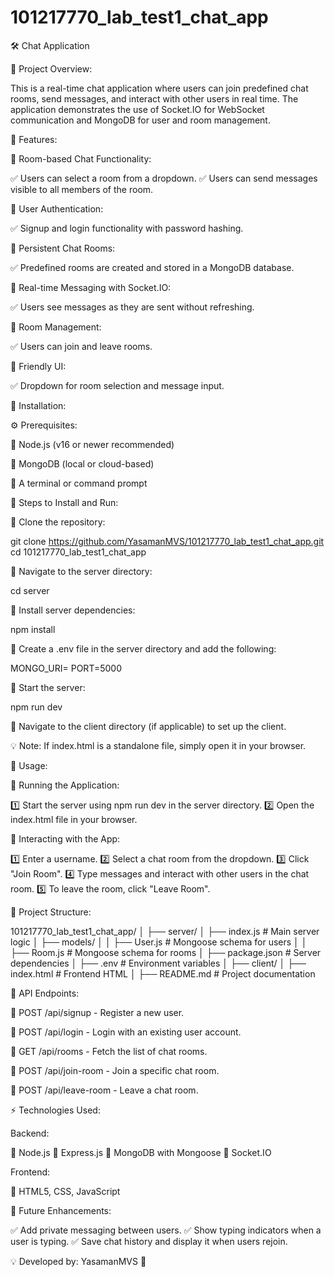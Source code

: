 # 101217770_lab_test1_chat_app



🛠️ Chat Application

🔹 Project Overview:

This is a real-time chat application where users can join predefined chat rooms, send messages, and interact with other users in real time. The application demonstrates the use of Socket.IO for WebSocket communication and MongoDB for user and room management.

🚀 Features:

🔹 Room-based Chat Functionality:

✅ Users can select a room from a dropdown.
✅ Users can send messages visible to all members of the room.

🔹 User Authentication:

✅ Signup and login functionality with password hashing.

🔹 Persistent Chat Rooms:

✅ Predefined rooms are created and stored in a MongoDB database.

🔹 Real-time Messaging with Socket.IO:

✅ Users see messages as they are sent without refreshing.

🔹 Room Management:

✅ Users can join and leave rooms.

🔹 Friendly UI:

✅ Dropdown for room selection and message input.

🔧 Installation:

⚙ Prerequisites:

🔹 Node.js (v16 or newer recommended)

🔹 MongoDB (local or cloud-based)

🔹 A terminal or command prompt

📝 Steps to Install and Run:

🔹 Clone the repository:

git clone https://github.com/YasamanMVS/101217770_lab_test1_chat_app.git
cd 101217770_lab_test1_chat_app

🔹 Navigate to the server directory:

cd server

🔹 Install server dependencies:

npm install

🔹 Create a .env file in the server directory and add the following:

MONGO_URI=<your-mongodb-connection-string>
PORT=5000

🔹 Start the server:

npm run dev

🔹 Navigate to the client directory (if applicable) to set up the client.

💡 Note: If index.html is a standalone file, simply open it in your browser.

🎯 Usage:

🔹 Running the Application:

1️⃣ Start the server using npm run dev in the server directory.
2️⃣ Open the index.html file in your browser.

🔹 Interacting with the App:

1️⃣ Enter a username.
2️⃣ Select a chat room from the dropdown.
3️⃣ Click "Join Room".
4️⃣ Type messages and interact with other users in the chat room.
5️⃣ To leave the room, click "Leave Room".

📂 Project Structure:

101217770_lab_test1_chat_app/
│
├── server/
│   ├── index.js              # Main server logic
│   ├── models/
│   │   ├── User.js           # Mongoose schema for users
│   │   ├── Room.js           # Mongoose schema for rooms
│   ├── package.json          # Server dependencies
│   ├── .env                  # Environment variables
│
├── client/
│   ├── index.html            # Frontend HTML
│
├── README.md                 # Project documentation

📌 API Endpoints:

🔹 POST /api/signup - Register a new user.

🔹 POST /api/login - Login with an existing user account.

🔹 GET /api/rooms - Fetch the list of chat rooms.

🔹 POST /api/join-room - Join a specific chat room.

🔹 POST /api/leave-room - Leave a chat room.

⚡ Technologies Used:

Backend:

🔹 Node.js
🔹 Express.js
🔹 MongoDB with Mongoose
🔹 Socket.IO

Frontend:

🔹 HTML5, CSS, JavaScript

🌟 Future Enhancements:

✅ Add private messaging between users.
✅ Show typing indicators when a user is typing.
✅ Save chat history and display it when users rejoin.

💡 Developed by: YasamanMVS 🚀
